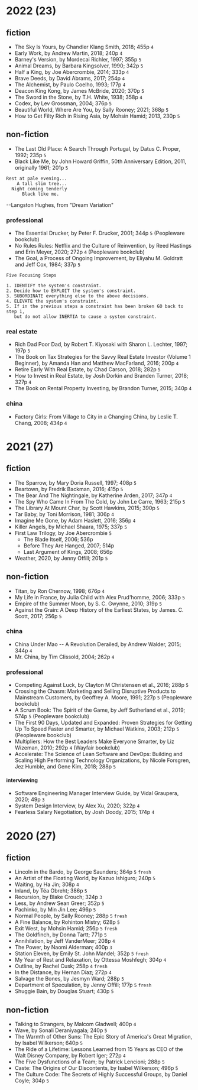# 2022 (23)

## fiction

 * The Sky Is Yours, by Chandler Klang Smith, 2018; 455p `4`
 * Early Work, by Andrew Martin, 2018; 240p `4`
 * Barney's Version, by Mordecai Richler, 1997; 355p `5`
 * Animal Dreams, by Barbara Kingsolver, 1990; 342p `5`
 * Half a King, by Joe Abercrombie, 2014; 333p `4`
 * Brave Deeds, by David Abrams, 2017; 254p `4`
 * The Alchemist, by Paulo Coelho, 1993; 177p `4`
 * Deacon King Kong, by James McBride, 2020; 370p `5`
 * The Sword in the Stone, by T.H. White, 1938; 358p `4`
 * Codex, by Lev Grossman, 2004; 376p `5`
 * Beautiful World, Where Are You, by Sally Rooney; 2021; 368p `5`
 * How to Get Filty Rich in Rising Asia, by Mohsin Hamid; 2013, 230p `5`
 
## non-fiction

 * The Last Old Place: A Search Through Portugal, by Datus C. Proper, 1992; 235p `5`
 * Black Like Me, by John Howard Griffin, 50th Anniversary Edition, 2011, originally 1961; 201p `5`

```
Rest at pale evening...
    A tall slim tree...
  Night coming tenderly
      Black like me.
```
--Langston Hughes, from "Dream Variation"


### professional

 * The Essential Drucker, by Peter F. Drucker, 2001; 344p `5` (Peopleware bookclub)
 * No Rules Rules: Netflix and the Culture of Reinvention, by Reed Hastings and Erin Meyer, 2020; 272p `4` (Peopleware bookclub)
 * The Goal, a Process of Ongoing Improvement, by Eliyahu M. Goldratt and Jeff Cox, 1984; 337p `5`

```
Five Focusing Steps

1. IDENTIFY the system's constraint.
2. Decide how to EXPLOIT the system's constraint.
3. SUBORDINATE everything else to the above decisions.
4. ELEVATE the system's constraint.
5. If in the previous steps a constraint has been broken GO back to step 1,
   but do not allow INERTIA to cause a system constraint.
```

### real estate

* Rich Dad Poor Dad, by Robert T. Kiyosaki with Sharon L. Lechter, 1997; 197p `5`
* The Book on Tax Strategies for the Savvy Real Estate Investor (Volume 1 Beginner), by Amanda Han and Matthew MacFarland, 2016; 200p `4`
* Retire Early With Real Estate, by Chad Carson, 2018; 282p `5`
* How to Invest in Real Estate, by Josh Dorkin and Branden Turner, 2018; 327p `4`
* The Book on Rental Property Investing, by Brandon Turner, 2015; 340p `4`

### china

* Factory Girls: From Village to City in a Changing China, by Leslie T. Chang, 2008; 434p `4`

# 2021 (27)

## fiction

 * The Sparrow, by Mary Doria Russell, 1997; 408p `5`
 * Beartown, by Fredrik Backman, 2016; 415p `5`
 * The Bear And The Nightingale, by Katherine Arden, 2017; 347p `4`
 * The Spy Who Came In From The Cold, by John Le Carre, 1963; 215p `5`
 * The Library At Mount Char, by Scott Hawkins, 2015; 390p `5`
 * Tar Baby, by Toni Morrison, 1981; 306p `4`
 * Imagine Me Gone, by Adam Haslett, 2016; 356p `4`
 * Killer Angels, by Michael Shaara, 1975; 337p `5`
 * First Law Trilogy, by Joe Abercrombie `5`
   * The Blade Itself, 2006; 536p
   * Before They Are Hanged, 2007; 514p
   * Last Argument of Kings, 2008; 656p
 * Weather, 2020, by Jenny Offill; 201p `5`

## non-fiction

 * Titan, by Ron Chernow, 1998; 676p `4`
 * My Life in France, by Julia Child with Alex Prud'homme, 2006; 333p `5`
 * Empire of the Summer Moon, by S. C. Gwynne, 2010; 319p `5`
 * Against the Grain: A Deep History of the Earliest States, by James. C. Scott, 2017; 256p `5`
 
### china

 * China Under Mao -- A Revolution Derailed, by Andrew Walder, 2015; 344p `4`
 * Mr. China, by Tim Clissold, 2004; 262p `4`

### professional

 * Competing Against Luck, by Clayton M Christensen et al., 2016; 288p `5`
 * Crossing the Chasm: Marketing and Selling Disruptive Products to Mainstream Customers, by Geoffrey A. Moore, 1991; 227p `5` (Peopleware bookclub)
 * A Scrum Book: The Spirit of the Game, by Jeff Sutherland et al., 2019; 574p `5` (Peopleware bookclub)
 * The First 90 Days, Updated and Expanded: Proven Strategies for Getting Up To Speed Faster and Smarter, by Michael Watkins, 2003; 212p `5` (Peopleware bookclub)
 * Multipliers: How the Best Leaders Make Everyone Smarter, by Liz Wizeman, 2010; 292p `4` (Wayfair bookclub)
 * Accelerate: The Science of Lean Software and DevOps: Building and Scaling High Performing Technology Organizations, by Nicole Forsgren, Jez Humble, and Gene Kim, 2018; 288p `5`

#### interviewing

 * Software Engineering Manager Interview Guide, by Vidal Graupera, 2020; 49p `3`
 * System Design Interview, by Alex Xu, 2020; 322p `4`
 * Fearless Salary Negotiation, by Josh Doody, 2015; 174p `4`

# 2020 (27)

## fiction

 * Lincoln in the Bardo, by George Saunders; 364p `5` `fresh`
 * An Artist of the Floating World, by Kazuo Ishiguro; 240p `5`
 * Waiting, by Ha Jin; 308p `4`
 * Inland, by Téa Obreht; 386p `5`
 * Recursion, by Blake Crouch; 324p `3`
 * Less, by Andrew Sean Greer; 352p `5`
 * Pachinko, by Min Jin Lee; 496p `5`
 * Normal People, by Sally Rooney; 288p `5` `fresh`
 * A Fine Balance, by Rohinton Mistry; 628p `5`
 * Exit West, by Mohsin Hamid; 256p `5` `fresh`
 * The Goldfinch, by Donna Tartt; 771p `5`
 * Annihilation, by Jeff VanderMeer; 208p `4`
 * The Power, by Naomi Alderman; 400p `3`
 * Station Eleven, by Emily St. John Mandel; 352p `5` `fresh`
 * My Year of Rest and Relaxation, by Ottessa Moshfegh; 304p `4`
 * Outline, by Rachel Cusk; 258p `4` `fresh`
 * In the Distance, by Hernan Diaz; 272p `4`
 * Salvage the Bones, by Jesmyn Ward; 288p `5`
 * Department of Speculation, by Jenny Offill; 177p `5` `fresh`
 * Shuggie Bain, by Douglas Stuart; 430p `5`

## non-fiction

 * Talking to Strangers, by Malcom Gladwell; 400p `4`
 * Wave, by Sonali Deraniyagala; 240p `5`
 * The Warmth of Other Suns: The Epic Story of America's Great Migration, by Isabel Wilkerson; 640p `5`
 * The Ride of a Lifetime: Lessons Learned from 15 Years as CEO of the Walt Disney Company, by Robert Iger; 272p `4`
 * The Five Dysfunctions of a Team; by Patrick Lencioni; 288p `5`
 * Caste: The Origins of Our Discontents, by Isabel Wilkerson; 496p `5`
 * The Culture Code: The Secrets of Highly Successful Groups, by Daniel Coyle; 304p `5` 
